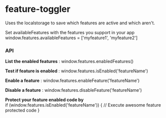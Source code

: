 # feature-toggler

Uses the localstorage to save which features are active and which aren't.

Set availableFeatures with the features you support in your app
window.features.availableFeatures = ['myfeature1', 'myfeature2']

<h3>API</h3>
<strong>List the enabled features</strong> : window.features.enabledFeatures()

<strong>Test if feature is enabled</strong> : window.features.isEnabled('featureName')

<strong>Enable a feature</strong> : window.features.enableFeature('featureName')

<strong>Disable a feature</strong> : window.features.disableFeature('featureName')

<strong>Protect your feature enabled code by</strong><br>
if (window.features.isEnabled('featureName')) {
  // Execute awesome feature protected code
}
